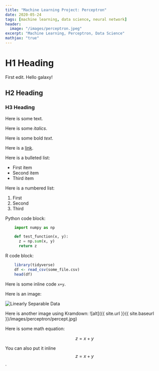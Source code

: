 ```yaml
---
title: "Machine Learning Project: Perceptron"
date: 2020-05-24
tags: [machine learning, data science, neural network]
header:
  image: "/images/perceptron.jpeg"
excerpt: "Machine Learning, Perceptron, Data Science"
mathjax: "true"
---
```


# H1 Heading

First edit. Hello galaxy!

## H2 Heading

### H3 Heading

Here is some text.

Here is some *italics*.

Here is some bold *text*.

Here is a [link](https://github.com/ImranAliPhD).

Here is a bulleted list:
* First item
* Second item
* Third item

Here is a numbered list:
1. First
2. Second
3. Third

Python code block:
```python
    import numpy as np

    def test_function(x, y):
      z = np.sum(x, y)
      return z
```

R code block:
```r
    library(tidyverse)
    df <- read_csv(some_file.csv)
    head(df)
```

Here is some inline code `x+y`.


Here is an image:

<img src="{{ site.url }}{{ site.baseurl }}/images/perceptron/linsep.jpg" alt="Linearly Separable Data">

Here is another image using Kramdown:
![alt]({{ site.url }}{{ site.baseurl }}/images/perceptron/percept.jpg)

Here is some math equation:

$$z=x+y$$

You can also put it inline $$z=x+y$$.
